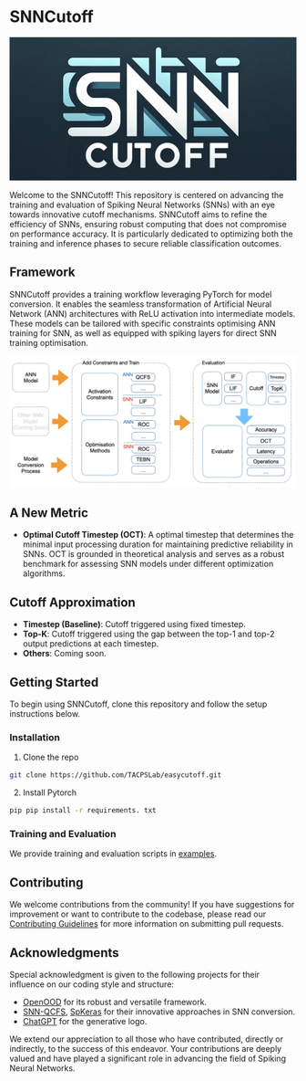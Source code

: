# SNNCutoff
<p align="center">
<img src="https://raw.githubusercontent.com/Dengyu-Wu/snncutoff/main/docs/_static/logo.png" width="700">
</p>

Welcome to the SNNCutoff! This repository is centered on advancing the training and evaluation of Spiking Neural Networks (SNNs) with an eye towards innovative cutoff mechanisms. SNNCutoff aims to refine the efficiency of SNNs, ensuring robust computing that does not compromise on performance accuracy. It is particularly dedicated to optimizing both the training and inference phases to secure reliable classification outcomes.

## Framework 

SNNCutoff provides a training workflow leveraging PyTorch for model conversion. It enables the seamless transformation of Artificial Neural Network (ANN) architectures with ReLU activation into intermediate models. These models can be tailored with specific constraints optimising ANN training for SNN, as well as equipped with spiking layers for direct SNN training optimisation.

<p align="center">
<img src="https://raw.githubusercontent.com/Dengyu-Wu/snncutoff/main/docs/_static/framework.png" width="800">
</p>

## A New Metric
- **Optimal Cutoff Timestep (OCT)**: A optimal timestep that determines the minimal input processing duration for maintaining predictive reliability in SNNs. OCT is grounded in theoretical analysis and serves as a robust benchmark for assessing SNN models under different optimization algorithms.

## Cutoff Approximation 
- **Timestep (Baseline)**: Cutoff triggered using fixed timestep. 
- **Top-K**: Cutoff triggered using the gap between the top-1 and top-2 output predictions at each timestep. 
- **Others**: Coming soon. 


<!-- GETTING STARTED -->
## Getting Started
To begin using SNNCutoff, clone this repository and follow the setup instructions below. 

### Installation

1. Clone the repo
```sh
git clone https://github.com/TACPSLab/easycutoff.git
```

2. Install Pytorch
```sh
pip pip install -r requirements. txt 
``` 

### Training and Evaluation 
We provide training and evaluation scripts in [examples](/examples). 

## Contributing

We welcome contributions from the community! If you have suggestions for improvement or want to contribute to the codebase, please read our [Contributing Guidelines](./contributing.md) for more information on submitting pull requests.


## Acknowledgments
Special acknowledgment is given to the following projects for their influence on our coding style and structure:

- [OpenOOD](https://github.com/Jingkang50/OpenOOD) for its robust and versatile framework.
- [SNN-QCFS](https://github.com/putshua/SNN_conversion_QCFS), [SpKeras](https://github.com/Dengyu-Wu/spkeras)  for their innovative approaches in SNN conversion.
- [ChatGPT](https://chat.openai.com/auth/login) for the generative logo.

We extend our appreciation to all those who have contributed, directly or indirectly, to the success of this endeavor. Your contributions are deeply valued and have played a significant role in advancing the field of Spiking Neural Networks.




